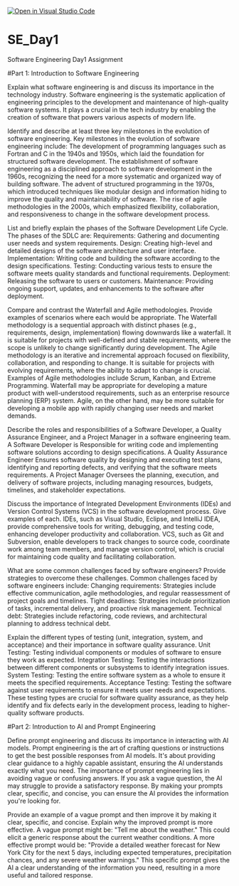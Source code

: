 [![Open in Visual Studio Code](https://classroom.github.com/assets/open-in-vscode-2e0aaae1b6195c2367325f4f02e2d04e9abb55f0b24a779b69b11b9e10269abc.svg)](https://classroom.github.com/online_ide?assignment_repo_id=15642813&assignment_repo_type=AssignmentRepo)
# SE_Day1
Software Engineering Day1 Assignment

#Part 1: Introduction to Software Engineering

Explain what software engineering is and discuss its importance in the technology industry.
Software engineering is the systematic application of engineering principles to the development and maintenance of high-quality software systems. 
It plays a crucial in the tech industry by enabling the creation of software that powers various aspects of modern life.


Identify and describe at least three key milestones in the evolution of software engineering.
Key milestones in the evolution of software engineering include:
The development of programming languages such as Fortran and C in the 1940s and 1950s, which laid the foundation for structured software development.
The establishment of software engineering as a disciplined approach to software development in the 1960s, recognizing the need for a more systematic and organized way of building software.
The advent of structured programming in the 1970s, which introduced techniques like modular design and information hiding to improve the quality and maintainability of software.
The rise of agile methodologies in the 2000s, which emphasized flexibility, collaboration, and responsiveness to change in the software development process.

List and briefly explain the phases of the Software Development Life Cycle.
The phases of the SDLC are:
Requirements: Gathering and documenting user needs and system requirements.
Design: Creating high-level and detailed designs of the software architecture and user interface.
Implementation: Writing code and building the software according to the design specifications.
Testing: Conducting various tests to ensure the software meets quality standards and functional requirements.
Deployment: Releasing the software to users or customers.
Maintenance: Providing ongoing support, updates, and enhancements to the software after deployment.


Compare and contrast the Waterfall and Agile methodologies. Provide examples of scenarios where each would be appropriate.
The Waterfall methodology is a sequential approach with distinct phases (e.g., requirements, design, implementation) flowing downwards like a waterfall. It is suitable for projects with well-defined and stable requirements, where the scope is unlikely to change significantly during development.
The Agile methodology is an iterative and incremental approach focused on flexibility, collaboration, and responding to change. It is suitable for projects with evolving requirements, where the ability to adapt to change is crucial. Examples of Agile methodologies include Scrum, Kanban, and Extreme Programming.
Waterfall may be appropriate for developing a mature product with well-understood requirements, such as an enterprise resource planning (ERP) system. Agile, on the other hand, may be more suitable for developing a mobile app with rapidly changing user needs and market demands.

Describe the roles and responsibilities of a Software Developer, a Quality Assurance Engineer, and a Project Manager in a software engineering team.
A Software Developer is Responsible for writing code and implementing software solutions according to design specifications.
A Quality Assurance Engineer Ensures software quality by designing and executing test plans, identifying and reporting defects, and verifying that the software meets requirements.
A Project Manager Oversees the planning, execution, and delivery of software projects, including managing resources, budgets, timelines, and stakeholder expectations.

Discuss the importance of Integrated Development Environments (IDEs) and Version Control Systems (VCS) in the software development process. Give examples of each.
IDEs, such as Visual Studio, Eclipse, and IntelliJ IDEA, provide comprehensive tools for writing, debugging, and testing code, enhancing developer productivity and collaboration.
VCS, such as Git and Subversion, enable developers to track changes to source code, coordinate work among team members, and manage version control, which is crucial for maintaining code quality and facilitating collaboration.


What are some common challenges faced by software engineers? Provide strategies to overcome these challenges.
Common challenges faced by software engineers include:
Changing requirements: Strategies include effective communication, agile methodologies, and regular reassessment of project goals and timelines.
Tight deadlines: Strategies include prioritization of tasks, incremental delivery, and proactive risk management.
Technical debt: Strategies include refactoring, code reviews, and architectural planning to address technical debt.



Explain the different types of testing (unit, integration, system, and acceptance) and their importance in software quality assurance.
Unit Testing: Testing individual components or modules of software to ensure they work as expected.
Integration Testing: Testing the interactions between different components or subsystems to identify integration issues.
System Testing: Testing the entire software system as a whole to ensure it meets the specified requirements.
Acceptance Testing: Testing the software against user requirements to ensure it meets user needs and expectations.
These testing types are crucial for software quality assurance, as they help identify and fix defects early in the development process, leading to higher-quality software products.


#Part 2: Introduction to AI and Prompt Engineering


Define prompt engineering and discuss its importance in interacting with AI models.
Prompt engineering is the art of crafting questions or instructions to get the best possible responses from AI models. It's about providing clear guidance to a highly capable assistant, ensuring the AI understands exactly what you need.
The importance of prompt engineering lies in avoiding vague or confusing answers. If you ask a vague question, the AI may struggle to provide a satisfactory response. By making your prompts clear, specific, and concise, you can ensure the AI provides the information you're looking for.

Provide an example of a vague prompt and then improve it by making it clear, specific, and concise. Explain why the improved prompt is more effective.
A vague prompt might be: "Tell me about the weather." This could elicit a generic response about the current weather conditions. 
A more effective prompt would be: "Provide a detailed weather forecast for New York City for the next 5 days, including expected temperatures, precipitation chances, and any severe weather warnings." This specific prompt gives the AI a clear understanding of the information you need, resulting in a more useful and tailored response.

